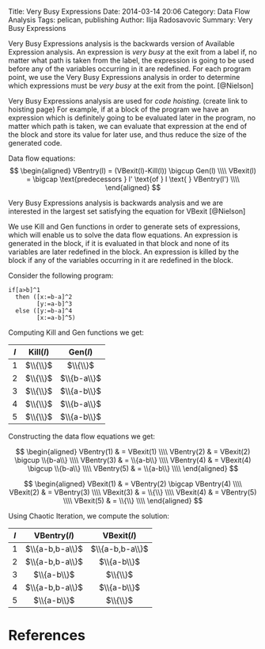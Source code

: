 Title: Very Busy Expressions
Date: 2014-03-14 20:06 
Category: Data Flow Analysis
Tags: pelican, publishing
Author: Ilija Radosavovic
Summary: Very Busy Expressions


Very Busy Expressions analysis is the backwards version of Available Expression analysis.
An expression is *very busy* at the exit from a label if, no matter what path is taken from the
label, the expression is going to be used before any of the variables occurring in it are redefined.
For each program point, we use the Very Busy Expressions analysis in order to determine
which expressions must be *very busy* at the exit from the point. [@Nielson]

Very Busy Expressions analysis are used for *code hoisting*. (create link to hoisting page)
For example, if at a block of the program we have an expression which is definitely going to be
evaluated later in the program, no matter which path is taken, we can evaluate
that expression at the end of the block and store its value for later use, 
and thus reduce the size of the generated code.

Data flow equations:
$$
  \begin{aligned}
  VBentry(l)  = (VBexit(l)-Kill(l)) \bigcup Gen(l)  \\\\
  VBexit(l) = \bigcap \text{predecessors  } l' \text{of } l \text{ } VBentry(l') \\\\
  \end{aligned}
$$

Very Busy Expressions analysis is backwards analysis and we are interested in the largest
set satisfying the equation for VBexit [@Nielson]

We use Kill and Gen functions in order to generate sets of expressions,
which will enable us to solve the data flow equations.
An expression is generated in the block, if it is evaluated in that block and none of its variables are later redefined in the block.
An expression is killed by the block if any of the variables occurring in it are redefined in the block.

Consider the following program:

    if[a>b]^1 
      then ([x:=b-a]^2 
            [y:=a-b]^3 
      else ([y:=b-a]^4 
            [x:=a-b]^5)

Computing Kill and Gen functions we get:

|<center>$l$</center>|<center>Kill($l$)</center> | <center>Gen($l$)<center/>  |
|:--:|:----------:|:-------------:|
| 1 | $\\{\\}$   | $\\{\\}$      |
| 2 | $\\{\\}$   | $\\{b-a\\}$ | 
| 3 | $\\{\\}$   | $\\{a-b\\}$ |
| 4 | $\\{\\}$   | $\\{b-a\\}$ |
| 5 | $\\{\\}$   | $\\{a-b\\}$ |

Constructing the data flow equations we get:

$$
  \begin{aligned}
    VBentry(1) & = VBexit(1) \\\\
    VBentry(2) & = VBexit(2) \bigcup \\{b-a\\} \\\\
    VBentry(3) & = \\{a-b\\} \\\\
    VBentry(4) & = VBexit(4) \bigcup \\{b-a\\} \\\\
    VBentry(5) & = \\{a-b\\} \\\\ 
  \end{aligned}
$$

$$
  \begin{aligned}
    VBexit(1) & = VBentry(2) \bigcap VBentry(4) \\\\
    VBexit(2) & = VBentry(3) \\\\
    VBexit(3) & = \\{\\} \\\\
    VBexit(4) & = VBentry(5) \\\\
    VBexit(5) & = \\{\\} \\\\
  \end{aligned}
$$

Using Chaotic Iteration, we compute the solution:

|<center>$l$</center>| <center>VBentry($l$)</center> | <center>VBexit($l$)</center>  |
|:--:|:------------------:|:-----------------:|
| 1 | $\\{a-b,b-a\\}$ | $\\{a-b,b-a\\}$|
| 2 | $\\{a-b,b-a\\}$ | $\\{a-b\\}$      |
| 3 | $\\{a-b\\}$       | $\\{\\}$           |
| 4 | $\\{a-b,b-a\\}$ | $\\{a-b\\}$      |
| 5 | $\\{a-b\\}$       | $\\{\\}$           |



References
==========

[@Nielson "Nielson, Flemming, Hanne R. Nielson, and Chris Hankin. Principles of program analysis. Springer, 1999."]: http://www2.imm.dtu.dk/~hrni/PPA/ppa.html
